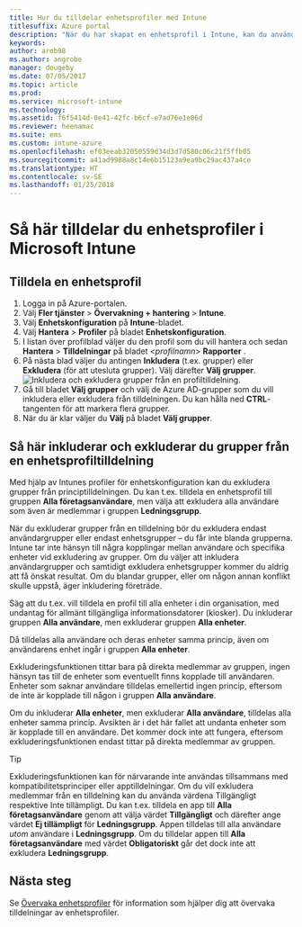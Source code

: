 ```yaml
---
title: Hur du tilldelar enhetsprofiler med Intune
titlesuffix: Azure portal
description: "När du har skapat en enhetsprofil i Intune, kan du använda det här ämnet för att lära dig hur du tilldelar den till enheter.”"
keywords: 
author: arob98
ms.author: angrobe
manager: dougeby
ms.date: 07/05/2017
ms.topic: article
ms.prod: 
ms.service: microsoft-intune
ms.technology: 
ms.assetid: f6f5414d-0e41-42fc-b6cf-e7ad76e1e06d
ms.reviewer: heenamac
ms.suite: ems
ms.custom: intune-azure
ms.openlocfilehash: ef03eeab32050559d34d3d7d580c06c21f5ffb05
ms.sourcegitcommit: a41ad9988a8c14e6b15123a9ea9bc29ac437a4ce
ms.translationtype: HT
ms.contentlocale: sv-SE
ms.lasthandoff: 01/25/2018
---
```

# <a name="how-to-assign-microsoft-intune-device-profiles"></a>Så här tilldelar du enhetsprofiler i Microsoft Intune

## <a name="assign-a-device-profile"></a>Tilldela en enhetsprofil

1. Logga in på Azure-portalen.
2. Välj **Fler tjänster** > **Övervakning + hantering** > **Intune**.
3. Välj **Enhetskonfiguration** på **Intune**-bladet.
1. Välj **Hantera** > **Profiler** på bladet **Enhetskonfiguration**.
2. I listan över profilblad väljer du den profil som du vill hantera och sedan **Hantera** > **Tilldelningar** på bladet <*profilnamn*> **Rapporter** .
3. På nästa blad väljer du antingen **Inkludera** (t.ex. grupper) eller **Exkludera** (för att utesluta grupper). Välj därefter **Välj grupper**.
![Inkludera och exkludera grupper från en profiltilldelning.](./media/group-include-exclude.png)
4. Gå till bladet **Välj grupper** och välj de Azure AD-grupper som du vill inkludera eller exkludera från tilldelningen. Du kan hålla ned **CTRL**-tangenten för att markera flera grupper.
4. När du är klar väljer du **Välj** på bladet **Välj grupper**.



## <a name="how-to-exclude-groups-from-a-device-profile-assignment"></a>Så här inkluderar och exkluderar du grupper från en enhetsprofiltilldelning

Med hjälp av Intunes profiler för enhetskonfiguration kan du exkludera grupper från principtilldelningen. Du kan t.ex. tilldela en enhetsprofil till gruppen **Alla företagsanvändare**, men välja att exkludera alla användare som även är medlemmar i gruppen **Ledningsgrupp**.

När du exkluderar grupper från en tilldelning bör du exkludera endast användargrupper eller endast enhetsgrupper – du får inte blanda grupperna. Intune tar inte hänsyn till några kopplingar mellan användare och specifika enheter vid exkludering av grupper. Om du väljer att inkludera användargrupper och samtidigt exkludera enhetsgrupper kommer du aldrig att få önskat resultat. Om du blandar grupper, eller om någon annan konflikt skulle uppstå, äger inkludering företräde.

Säg att du t.ex. vill tilldela en profil till alla enheter i din organisation, med undantag för allmänt tillgängliga informationsdatorer (kiosker). Du inkluderar gruppen **Alla användare**, men exkluderar gruppen **Alla enheter**.

Då tilldelas alla användare och deras enheter samma princip, även om användarens enhet ingår i gruppen **Alla enheter**. 

Exkluderingsfunktionen tittar bara på direkta medlemmar av gruppen, ingen hänsyn tas till de enheter som eventuellt finns kopplade till användaren. Enheter som saknar användare tilldelas emellertid ingen princip, eftersom de inte är kopplade till någon i gruppen **Alla användare**. 

Om du inkluderar **Alla enheter**, men exkluderar **Alla användare**, tilldelas alla enheter samma princip. Avsikten är i det här fallet att undanta enheter som är kopplade till en användare. Det kommer dock inte att fungera, eftersom exkluderingsfunktionen endast tittar på direkta medlemmar av gruppen. 

>[!Tip]
>Exkluderingsfunktionen kan för närvarande inte användas tillsammans med kompatibilitetsprinciper eller apptilldelningar. Om du vill exkludera medlemmar från en tilldelning kan du använda värdena Tillgängligt respektive Inte tillämpligt. Du kan t.ex. tilldela en app till **Alla företagsanvändare** genom att välja värdet **Tillgängligt** och därefter ange värdet **Ej tillämpligt** för **Ledningsgrupp**. Appen tilldelas till alla användare *utom* användare i **Ledningsgrupp**. Om du tilldelar appen till **Alla företagsanvändare** med värdet **Obligatoriskt** går det dock inte att exkludera **Ledningsgrupp**.
 
    
## <a name="next-steps"></a>Nästa steg
Se [Övervaka enhetsprofiler](device-profile-monitor.md) för information som hjälper dig att övervaka tilldelningar av enhetsprofiler.
